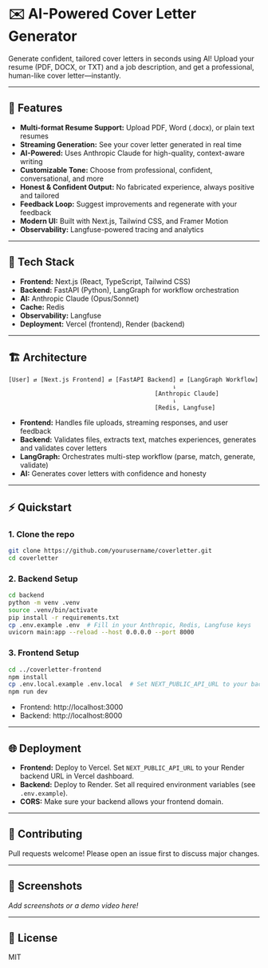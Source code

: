 # ✉️ AI-Powered Cover Letter Generator

Generate confident, tailored cover letters in seconds using AI! Upload your resume (PDF, DOCX, or TXT) and a job description, and get a professional, human-like cover letter—instantly.

---

## 🚀 Features
- **Multi-format Resume Support:** Upload PDF, Word (.docx), or plain text resumes
- **Streaming Generation:** See your cover letter generated in real time
- **AI-Powered:** Uses Anthropic Claude for high-quality, context-aware writing
- **Customizable Tone:** Choose from professional, confident, conversational, and more
- **Honest & Confident Output:** No fabricated experience, always positive and tailored
- **Feedback Loop:** Suggest improvements and regenerate with your feedback
- **Modern UI:** Built with Next.js, Tailwind CSS, and Framer Motion
- **Observability:** Langfuse-powered tracing and analytics

---

## 🧰 Tech Stack
- **Frontend:** Next.js (React, TypeScript, Tailwind CSS)
- **Backend:** FastAPI (Python), LangGraph for workflow orchestration
- **AI:** Anthropic Claude (Opus/Sonnet)
- **Cache:** Redis
- **Observability:** Langfuse
- **Deployment:** Vercel (frontend), Render (backend)

---

## 🏗️ Architecture
```
[User] ⇄ [Next.js Frontend] ⇄ [FastAPI Backend] ⇄ [LangGraph Workflow]
                                              ⇂
                                         [Anthropic Claude]
                                              ⇂
                                         [Redis, Langfuse]
```
- **Frontend:** Handles file uploads, streaming responses, and user feedback
- **Backend:** Validates files, extracts text, matches experiences, generates and validates cover letters
- **LangGraph:** Orchestrates multi-step workflow (parse, match, generate, validate)
- **AI:** Generates cover letters with confidence and honesty

---

## ⚡ Quickstart

### 1. Clone the repo
```bash
git clone https://github.com/yourusername/coverletter.git
cd coverletter
```

### 2. Backend Setup
```bash
cd backend
python -m venv .venv
source .venv/bin/activate
pip install -r requirements.txt
cp .env.example .env  # Fill in your Anthropic, Redis, Langfuse keys
uvicorn main:app --reload --host 0.0.0.0 --port 8000
```

### 3. Frontend Setup
```bash
cd ../coverletter-frontend
npm install
cp .env.local.example .env.local  # Set NEXT_PUBLIC_API_URL to your backend
npm run dev
```

- Frontend: http://localhost:3000
- Backend: http://localhost:8000

---

## 🌐 Deployment
- **Frontend:** Deploy to Vercel. Set `NEXT_PUBLIC_API_URL` to your Render backend URL in Vercel dashboard.
- **Backend:** Deploy to Render. Set all required environment variables (see `.env.example`).
- **CORS:** Make sure your backend allows your frontend domain.

---

## 📝 Contributing
Pull requests welcome! Please open an issue first to discuss major changes.

---

## 📸 Screenshots
_Add screenshots or a demo video here!_

---

## 📄 License
MIT
